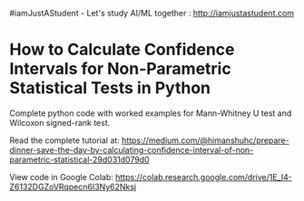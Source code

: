 #iamJustAStudent - Let's study AI/ML together : http://iamjustastudent.com
# How to Calculate Confidence Intervals for Non-Parametric Statistical Tests in Python
Complete python code with worked examples for Mann-Whitney U test and Wilcoxon signed-rank test.

Read the complete tutorial at: https://medium.com/@himanshuhc/prepare-dinner-save-the-day-by-calculating-confidence-interval-of-non-parametric-statistical-29d031d079d0

View code in Google Colab: https://colab.research.google.com/drive/1E_l4-Z6132DGZoVRqpecn6I3Ny62Nksj
